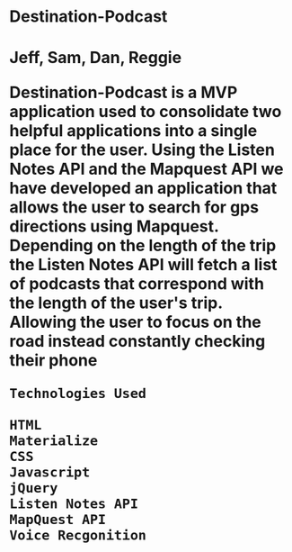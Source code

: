 <h1>Destination-Podcast<h1>
  Jeff, Sam, Dan, Reggie
  
  
   Destination-Podcast is a MVP application used to consolidate two helpful applications into a single place for the user.
   Using the Listen Notes API and the Mapquest API we have developed an application that allows the user to search for gps
   directions using Mapquest.  Depending on the length of the trip the Listen Notes API will fetch a list of podcasts that 
   correspond with the length of the user's trip.  Allowing the user to focus on the road instead constantly checking their phone
    
    Technologies Used
    
    HTML
    Materialize
    CSS
    Javascript
    jQuery
    Listen Notes API
    MapQuest API
    Voice Recgonition

